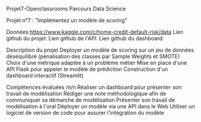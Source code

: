 Projet7-Openclassrooms
Parcours Data Science

Projet n°7 : "Implémentez un modèle de scoring"

Données:https://www.kaggle.com/c/home-credit-default-risk/data
Lien github du projet:
Lien github de l'API:
Lien github du dashboard:

Description du projet
Deployer un modèle de scoring sur un jeu de données déséquilibré (pénalisation des classes par Sample Weights et SMOTE)
Choix d'une métrique adaptée à un problème métier
Mise en place d'une API Flask pour appeler le modèle de prédiction
Construction d'un dashboard interactif (Streamlit)


Compétences évaluées /n/n
Réaliser un dashboard pour présenter son travail de modélisation
Rédiger une note méthodologique afin de communiquer sa démarche de modélisation
Présenter son travail de modélisation à l'oral
Déployer un modèle via une API dans le Web
Utiliser un logiciel de version de code pour assurer l’intégration du modèle
